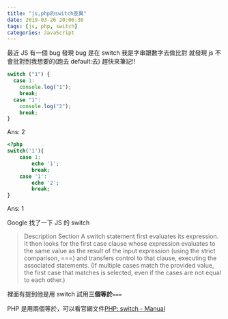 ```yaml
---
title: "js,php的switch差異"
date: 2019-03-26 20:06:30
tags: [js, php, switch]
categories: JavaScript
---
```


最近 JS 有一個 bug
發現 bug 是在 switch
我是字串跟數字去做比對
就發現 js 不會批對到我想要的(跑去 default:去)
趕快來筆記!!

<!--more-->

```js
switch ("1") {
  case 1:
    console.log("1");
    break;
  case "1":
    console.log("2");
    break;
}
```

Ans: 2

```php
<?php
switch('1'){
    case 1:
        echo '1';
        break;
    case '1':
        echo '2';
        break;
}
```

Ans: 1

Google 找了一下 JS 的 switch

> Description
> Section
> A switch statement first evaluates its expression. It then looks for the first case clause whose expression evaluates to the same value as the result of the input expression (using the strict comparison, ===) and transfers control to that clause, executing the associated statements. (If multiple cases match the provided value, the first case that matches is selected, even if the cases are not equal to each other.)

裡面有提到他是用 switch 試用**三個等於**`===`

PHP 是用兩個等於，可以看官網文件[PHP: switch - Manual](https://www.php.net/manual/en/control-structures.switch.php)
